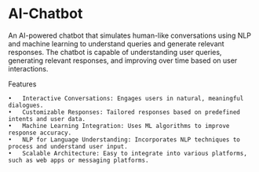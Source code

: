 # AI-Chatbot
An AI-powered chatbot that simulates human-like conversations using NLP and machine learning to understand queries and generate relevant responses. The chatbot is capable of understanding user queries, generating relevant responses, and improving over time based on user interactions.

Features

	•	Interactive Conversations: Engages users in natural, meaningful dialogues.
	•	Customizable Responses: Tailored responses based on predefined intents and user data.
	•	Machine Learning Integration: Uses ML algorithms to improve response accuracy.
	•	NLP for Language Understanding: Incorporates NLP techniques to process and understand user input.
	•	Scalable Architecture: Easy to integrate into various platforms, such as web apps or messaging platforms.

